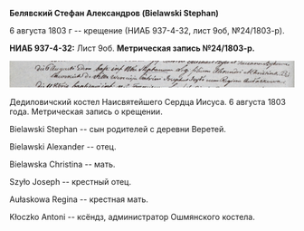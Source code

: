 **Белявский Стефан Александров (Bielawski Stephan)**

6 августа 1803 г -- крещение (НИАБ 937-4-32, лист 9об, №24/1803-р).

**НИАБ 937-4-32:** Лист 9об. **Метрическая запись №24/1803-р.**

![](./media/781c7fe42a0e47450520464ca10a1f394dfd4c42.png)

Дедиловичский костел Наисвятейшего Сердца Иисуса. 6 августа 1803 года.
Метрическая запись о крещении.

Bielawski Stephan -- сын родителей с деревни Веретей.

Bielawski Alexander -- отец.

Bielawska Christina -- мать.

Szyło Joseph -- крестный отец.

Aułaskowa Regina -- крестная мать.

Kłoczko Antoni -- ксёндз, администратор Ошмянского костела.
